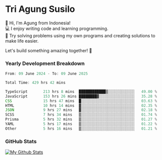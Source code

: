 # Tri Agung Susilo

👋 Hi, I'm Agung from Indonesia!<br>
💻 I enjoy writing code and learning programming.<br>
🧠 Try solving problems using my own programs and creating solutions to make life easier.

Let's build something amazing together! 🚀

### Yearly Development Breakdown

<!--START_SECTION:waka-->

```TypeScript JavaScript PHP
From: 09 June 2024 - To: 09 June 2025

Total Time: 429 hrs 42 mins

TypeScript       213 hrs 8 mins  ████████████▒░░░░░░░░░░░░   49.00 %
JavaScript       153 hrs 26 mins ████████▓░░░░░░░░░░░░░░░░   35.28 %
CSS              15 hrs 47 mins  █░░░░░░░░░░░░░░░░░░░░░░░░   03.63 %
HTML             10 hrs 14 mins  ▓░░░░░░░░░░░░░░░░░░░░░░░░   02.35 %
JSON             9 hrs 27 mins   ▓░░░░░░░░░░░░░░░░░░░░░░░░   02.18 %
SCSS             7 hrs 34 mins   ▒░░░░░░░░░░░░░░░░░░░░░░░░   01.74 %
Prisma           5 hrs 32 mins   ▒░░░░░░░░░░░░░░░░░░░░░░░░   01.27 %
YAML             5 hrs 17 mins   ▒░░░░░░░░░░░░░░░░░░░░░░░░   01.22 %
Other            5 hrs 16 mins   ▒░░░░░░░░░░░░░░░░░░░░░░░░   01.21 %
```

<!--END_SECTION:waka-->

### GitHub Stats

[![My Github Stats](https://github-readme-stats.vercel.app/api?username=triagung128&show_icons=true&hide=contribs,issues&count_private=true&theme=tokyonight)](https://github.com/triagung128)

<!-- [![Top Langs](https://github-readme-stats.vercel.app/api/top-langs/?username=triagung128&layout=compact)](https://github.com/triagung128) -->
